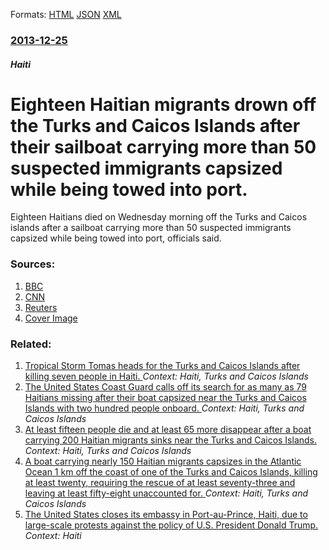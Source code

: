 
Formats: [HTML](/news/2013/12/25/eighteen-haitian-migrants-drown-off-the-turks-and-caicos-islands-after-their-sailboat-carrying-more-than-50-suspected-immigrants-capsized-wh.html)  [JSON](/news/2013/12/25/eighteen-haitian-migrants-drown-off-the-turks-and-caicos-islands-after-their-sailboat-carrying-more-than-50-suspected-immigrants-capsized-wh.json)  [XML](/news/2013/12/25/eighteen-haitian-migrants-drown-off-the-turks-and-caicos-islands-after-their-sailboat-carrying-more-than-50-suspected-immigrants-capsized-wh.xml)  

### [2013-12-25](/news/2013/12/25/index.md)

##### Haiti
# Eighteen Haitian migrants drown off the Turks and Caicos Islands after their sailboat carrying more than 50 suspected immigrants capsized while being towed into port. 

Eighteen Haitians died on Wednesday morning off the Turks and Caicos islands after a sailboat carrying more than 50 suspected immigrants capsized while being towed into port, officials said.


### Sources:

1. [BBC](http://www.bbc.co.uk/news/world-latin-america-25516175)
2. [CNN](http://www.cnn.com/2013/12/25/world/americas/turks-caicos-migrant-deaths/)
3. [Reuters](https://www.reuters.com/article/2013/12/25/us-usa-haiti-capsize-idUSBRE9BO0AF20131225)
3. [Cover Image](https://s4.reutersmedia.net/resources_v2/images/rcom-default.png)

### Related:

1. [Tropical Storm Tomas heads for the Turks and Caicos Islands after killing seven people in Haiti. ](/news/2010/11/6/tropical-storm-tomas-heads-for-the-turks-and-caicos-islands-after-killing-seven-people-in-haiti.md) _Context: Haiti, Turks and Caicos Islands_
2. [ The United States Coast Guard calls off its search for as many as 79 Haitians missing after their boat capsized near the Turks and Caicos Islands with two hundred people onboard. ](/news/2009/07/30/the-united-states-coast-guard-calls-off-its-search-for-as-many-as-79-haitians-missing-after-their-boat-capsized-near-the-turks-and-caicos-i.md) _Context: Haiti, Turks and Caicos Islands_
3. [ At least fifteen people die and at least 65 more disappear after a boat carrying 200 Haitian migrants sinks near the Turks and Caicos Islands. ](/news/2009/07/28/at-least-fifteen-people-die-and-at-least-65-more-disappear-after-a-boat-carrying-200-haitian-migrants-sinks-near-the-turks-and-caicos-islan.md) _Context: Haiti, Turks and Caicos Islands_
4. [ A boat carrying nearly 150 Haitian migrants capsizes in the Atlantic Ocean 1 km off the coast of one of the Turks and Caicos Islands, killing at least twenty, requiring the rescue of at least seventy-three and leaving at least fifty-eight unaccounted for. ](/news/2007/05/4/a-boat-carrying-nearly-150-haitian-migrants-capsizes-in-the-atlantic-ocean-1-km-off-the-coast-of-one-of-the-turks-and-caicos-islands-killi.md) _Context: Haiti, Turks and Caicos Islands_
5. [The United States closes its embassy in Port-au-Prince, Haiti, due to large-scale protests against the policy of U.S. President Donald Trump. ](/news/2018/01/23/the-united-states-closes-its-embassy-in-port-au-prince-haiti-due-to-large-scale-protests-against-the-policy-of-u-s-president-donald-trump.md) _Context: Haiti_
